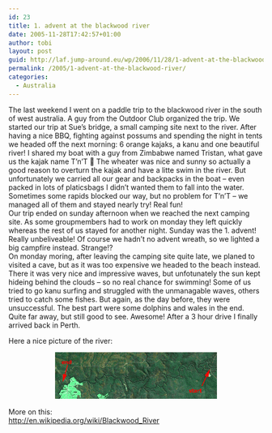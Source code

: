 ```yaml
---
id: 23
title: 1. advent at the blackwood river
date: 2005-11-28T17:42:57+01:00
author: tobi
layout: post
guid: http://laf.jump-around.eu/wp/2006/11/28/1-advent-at-the-blackwood-river/
permalink: /2005/1-advent-at-the-blackwood-river/
categories:
  - Australia
---
```

The last weekend I went on a paddle trip to the blackwood river in the south of west australia. A guy from the Outdoor Club organized the trip. We started our trip at Sue&#8217;s bridge, a small camping site next to the river. After having a nice BBQ, fighting against possums and spending the night in tents we headed off the next morning: 6 orange kajaks, a kanu and one beautiful river! I shared my boat with a guy from Zimbabwe named Tristan, what gave us the kajak name T&#8217;n&#8217;T 🙂 The wheater was nice and sunny so actually a good reason to overturn the kajak and have a litte swim in the river. But unfortunately we carried all our gear and backpacks in the boat &#8211; even packed in lots of platicsbags I didn&#8217;t wanted them to fall into the water. Sometimes some rapids blocked our way, but no problem for T&#8217;n&#8217;T &#8211; we managed all of them and stayed nearly try! Real fun!  
Our trip ended on sunday afternoon when we reached the next camping site. As some groupmembers had to work on monday they left quickly whereas the rest of us stayed for another night. Sunday was the 1. advent! Really unbeliveable! Of course we hadn&#8217;t no advent wreath, so we lighted a big campfire instead. Strange!?  
On monday moring, after leaving the camping site quite late, we planed to visited a cave, but as it was too expensive we headed to the beach instead. There it was very nice and impressive waves, but unfotunately the sun kept hideing behind the clouds &#8211; so no real chance for swimming! Some of us tried to go kanu surfing and struggled with the unmanagable waves, others tried to catch some fishes. But again, as the day before, they were unsuccessful. The best part were some dolphins and wales in the end. Quite far away, but still good to see. Awesome! After a 3 hour drive I finally arrived back in Perth.

Here a nice picture of the river:

<div style="text-align: center">
  <img width="320" height="92" alt="Blackwoodriver Map" src="/files/2006/11/blackwood.gif" />
</div>

More on this:  
<http://en.wikipedia.org/wiki/Blackwood_River>